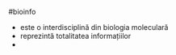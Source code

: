 #bioinfo 
- este o interdisciplină  din biologia moleculară
- reprezintă totalitatea informațiilor
- 